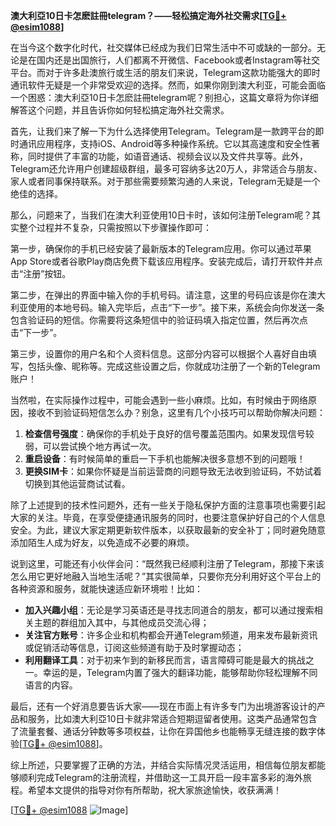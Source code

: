 **澳大利亞10日卡怎麽註冊telegram？——轻松搞定海外社交需求[[TG💪+ @esim1088](https://t.me/s/esim1088)]**

在当今这个数字化时代，社交媒体已经成为我们日常生活中不可或缺的一部分。无论是在国内还是出国旅行，人们都离不开微信、Facebook或者Instagram等社交平台。而对于许多赴澳旅行或生活的朋友们来说，Telegram这款功能强大的即时通讯软件无疑是一个非常受欢迎的选择。然而，如果你刚到澳大利亚，可能会面临一个困惑：澳大利亞10日卡怎麽註冊telegram呢？别担心，这篇文章将为你详细解答这个问题，并且告诉你如何轻松搞定海外社交需求。

首先，让我们来了解一下为什么选择使用Telegram。Telegram是一款跨平台的即时通讯应用程序，支持iOS、Android等多种操作系统。它以其高速度和安全性著称，同时提供了丰富的功能，如语音通话、视频会议以及文件共享等。此外，Telegram还允许用户创建超级群组，最多可容纳多达20万人，非常适合与朋友、家人或者同事保持联系。对于那些需要频繁沟通的人来说，Telegram无疑是一个绝佳的选择。

那么，问题来了，当我们在澳大利亚使用10日卡时，该如何注册Telegram呢？其实整个过程并不复杂，只需按照以下步骤操作即可：

第一步，确保你的手机已经安装了最新版本的Telegram应用。你可以通过苹果App Store或者谷歌Play商店免费下载该应用程序。安装完成后，请打开软件并点击“注册”按钮。

第二步，在弹出的界面中输入你的手机号码。请注意，这里的号码应该是你在澳大利亚使用的本地号码。输入完毕后，点击“下一步”。接下来，系统会向你发送一条包含验证码的短信。你需要将这条短信中的验证码填入指定位置，然后再次点击“下一步”。

第三步，设置你的用户名和个人资料信息。这部分内容可以根据个人喜好自由填写，包括头像、昵称等。完成这些设置之后，你就成功注册了一个新的Telegram账户！

当然啦，在实际操作过程中，可能会遇到一些小麻烦。比如，有时候由于网络原因，接收不到验证码短信怎么办？别急，这里有几个小技巧可以帮助你解决问题：

1. **检查信号强度**：确保你的手机处于良好的信号覆盖范围内。如果发现信号较弱，可以尝试换个地方再试一次。
2. **重启设备**：有时候简单的重启一下手机也能解决很多意想不到的问题哦！
3. **更换SIM卡**：如果你怀疑是当前运营商的问题导致无法收到验证码，不妨试着切换到其他运营商试试看。

除了上述提到的技术性问题外，还有一些关于隐私保护方面的注意事项也需要引起大家的关注。毕竟，在享受便捷通讯服务的同时，也要注意保护好自己的个人信息安全。为此，建议大家定期更新软件版本，以获取最新的安全补丁；同时避免随意添加陌生人成为好友，以免造成不必要的麻烦。

说到这里，可能还有小伙伴会问：“既然我已经顺利注册了Telegram，那接下来该怎么用它更好地融入当地生活呢？”其实很简单，只要你充分利用好这个平台上的各种资源和服务，就能快速适应新环境啦！比如：

- **加入兴趣小组**：无论是学习英语还是寻找志同道合的朋友，都可以通过搜索相关主题的群组加入其中，与其他成员交流心得；
- **关注官方账号**：许多企业和机构都会开通Telegram频道，用来发布最新资讯或促销活动等信息，订阅这些频道有助于及时掌握动态；
- **利用翻译工具**：对于初来乍到的新移民而言，语言障碍可能是最大的挑战之一。幸运的是，Telegram内置了强大的翻译功能，能够帮助你轻松理解不同语言的内容。

最后，还有一个好消息要告诉大家——现在市面上有许多专门为出境游客设计的产品和服务，比如澳大利亞10日卡就非常适合短期逗留者使用。这类产品通常包含了流量套餐、通话分钟数等多项权益，让你在异国他乡也能畅享无缝连接的数字体验[[TG💪+ @esim1088](https://t.me/s/esim1088)]。

综上所述，只要掌握了正确的方法，并结合实际情况灵活运用，相信每位朋友都能够顺利完成Telegram的注册流程，并借助这一工具开启一段丰富多彩的海外旅程。希望本文提供的指导对你有所帮助，祝大家旅途愉快，收获满满！

[[TG💪+ @esim1088](https://t.me/s/esim1088) ![Image](https://i.postimg.cc/4NQfJmqS/Snipaste-2025-05-13-00-14-12.png)]